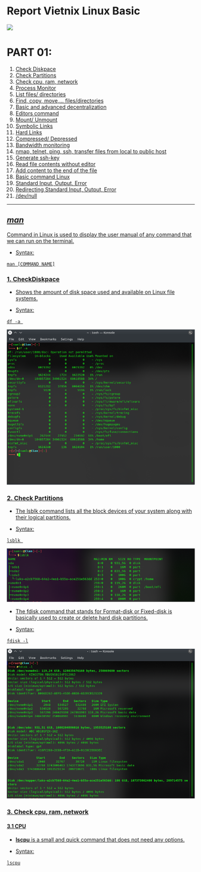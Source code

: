 # **Report Vietnix Linux Basic**
![](https://3.imimg.com/data3/BG/BV/MY-15454259/linux-operating-system.png)

#           PART 01: 
1. <a href='#1'> Check Diskpace
1. <a href='#2'> Check Partitions
1. <a href='#3'> Check cpu, ram, network
1. <a href='#4'> Process Monitor
1. <a href='#5'> List files/ directories
1. <a href='#6'> Find, copy, move,... files/directories
1. <a href='#7'> Basic and advanced decentralization
1. <a href='#8'> Editors command
1. <a href='#9'> Mount/ Unmount
1. <a href='#10'> Symbolic Links
1. <a href='#11'> Hard Links
1. <a href='#12'> Compressed/ Depressed
1. <a href='#13'> Bandwidth monitoring
1. <a href='#14'> nmap, telnet, ping, ssh, transfer files from local to public host
1. <a href='#15'> Generate ssh-key
1. <a href='#16'> Read file contents without editor
1. <a href='#17'> Add content to the end of the file
1. <a href='#18'> Basic command Linux
1. <a href='#19'> Standard Input, Output, Error
1. <a href='#20'> Redirecting Standard Input, Output, Error
1. <a href='#21'> /dev/null

***
## *man* 
Command in Linux is used to display the user manual of any command that we can run on the terminal.
* Syntax: 
```
man [COMMAND NAME]
```

<div id='1'></div>

### 1. CheckDiskpace
- Shows the amount of disk space used and available on Linux file systems.
* Syntax: 
``` 
df -a 
```
  
![](src/01_df.png)

<div id='2'></div>

### 2. Check Partitions
- The lsblk command lists all the block devices of your system along with their logical partitions. 
* Syntax: 
``` 
lsblk 
```

![](src/02_lsblk.png)

- The fdisk command that stands for Format-disk or Fixed-disk is basically used to create or delete hard disk partitions.
* Syntax: 
```
fdisk -l
```

![](src/02_fdisk.png)

<div id='3'></div>

### 3. Check cpu, ram, network
#### 3.1 CPU
- **lscpu** is a small and quick command that does not need any options.
* Syntax: 
```
lscpu
```